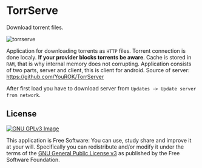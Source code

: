 # TorrServe

Download torrent files.

![torrserve](https://user-images.githubusercontent.com/53379023/140739930-4c41670f-f807-4a81-9462-e4beae8474d3.png)

Application for downloading torrents as `HTTP` files.
Torrent connection is done localy. **If your provider blocks torrents be aware**.
Cache is stored in `RAM`, that is why internal memory does not corrupting.
Application consists of two parts, server and client, this is client for android. 
Source of server: https://github.com/YouROK/TorrServer

After first load you have to download server from `Updates -> Update server from network`.

## License
[![GNU GPLv3 Image](https://www.gnu.org/graphics/gplv3-127x51.png)](http://www.gnu.org/licenses/gpl-3.0.en.html)  

This application is Free Software: You can use, study share and improve it at your
will. Specifically you can redistribute and/or modify it under the terms of the
[GNU General Public License v3](https://www.gnu.org/licenses/gpl.html) as
published by the Free Software Foundation.
